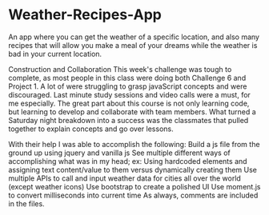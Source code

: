 # Weather-Recipes-App
An app where you can get the weather of a specific location, and also many recipes that will allow you make a meal of your dreams while the weather is bad in your current location.

Construction and Collaboration
This week's challenge was tough to complete, as most people in this class were doing both Challenge 6 and Project 1. A lot of were struggling to grasp javaScript concepts and were discouraged. Last minute study sessions and video calls were a must, for me especially. The great part about this course is not only learning code, but learning to develop and collaborate with team members. What turned a Saturday night breakdown into a success was the classmates that pulled together to explain concepts and go over lessons.

With their help I was able to accomplish the following:
Build a js file from the ground up using jquery and vanilla js
See multiple different ways of accomplishing what was in my head; ex: Using hardcoded elements and assigning text content/value to them versus dynamically creating them
Use multiple APIs to call and input weather data for cities all over the world (except weather icons)
Use bootstrap to create a polished UI
Use moment.js to convert milliseconds into current time
As always, comments are included in the files.